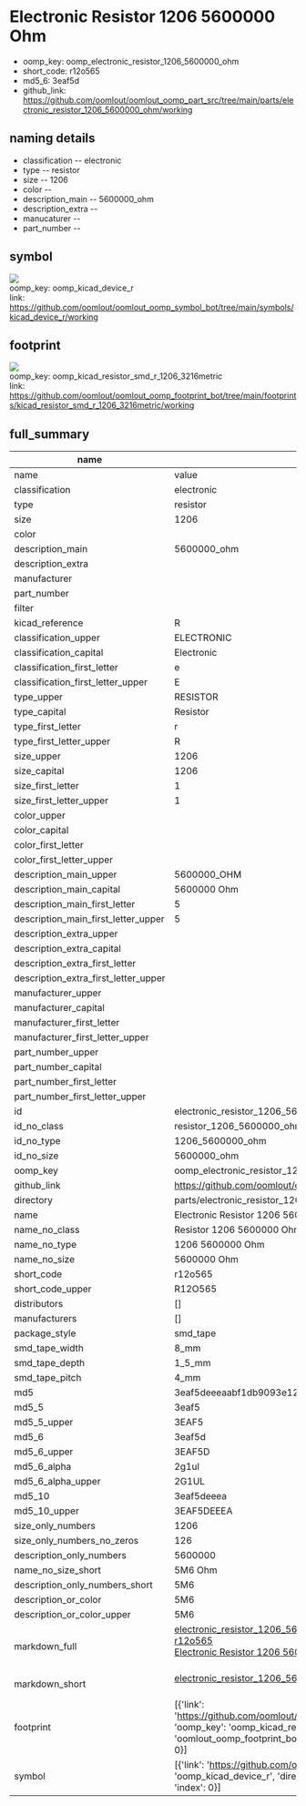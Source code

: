 # Electronic Resistor 1206 5600000 Ohm

  
* oomp_key: oomp_electronic_resistor_1206_5600000_ohm 
* short_code: r12o565
* md5_6: 3eaf5d  
* github_link: https://github.com/oomlout/oomlout_oomp_part_src/tree/main/parts/electronic_resistor_1206_5600000_ohm/working  
## naming details
* classification -- electronic
* type -- resistor
* size -- 1206
* color -- 
* description_main -- 5600000_ohm
* description_extra -- 
* manucaturer -- 
* part_number -- 



## symbol

![](symbol/{index}}/working/working_600.png)  
oomp_key: oomp_kicad_device_r  
link: https://github.com/oomlout/oomlout_oomp_symbol_bot/tree/main/symbols/kicad_device_r/working  

## footprint

![](footprint/{index}/working/working_600.png)  
oomp_key: oomp_kicad_resistor_smd_r_1206_3216metric  
link: https://github.com/oomlout/oomlout_oomp_footprint_bot/tree/main/footprints/kicad_resistor_smd_r_1206_3216metric/working  

## full_summary
| name | value | 
| --- | --- | 
| name | value | 
| classification | electronic | 
| type | resistor | 
| size | 1206 | 
| color |  | 
| description_main | 5600000_ohm | 
| description_extra |  | 
| manufacturer |  | 
| part_number |  | 
| filter |  | 
| kicad_reference | R | 
| classification_upper | ELECTRONIC | 
| classification_capital | Electronic | 
| classification_first_letter | e | 
| classification_first_letter_upper | E | 
| type_upper | RESISTOR | 
| type_capital | Resistor | 
| type_first_letter | r | 
| type_first_letter_upper | R | 
| size_upper | 1206 | 
| size_capital | 1206 | 
| size_first_letter | 1 | 
| size_first_letter_upper | 1 | 
| color_upper |  | 
| color_capital |  | 
| color_first_letter |  | 
| color_first_letter_upper |  | 
| description_main_upper | 5600000_OHM | 
| description_main_capital | 5600000 Ohm | 
| description_main_first_letter | 5 | 
| description_main_first_letter_upper | 5 | 
| description_extra_upper |  | 
| description_extra_capital |  | 
| description_extra_first_letter |  | 
| description_extra_first_letter_upper |  | 
| manufacturer_upper |  | 
| manufacturer_capital |  | 
| manufacturer_first_letter |  | 
| manufacturer_first_letter_upper |  | 
| part_number_upper |  | 
| part_number_capital |  | 
| part_number_first_letter |  | 
| part_number_first_letter_upper |  | 
| id | electronic_resistor_1206_5600000_ohm | 
| id_no_class | resistor_1206_5600000_ohm | 
| id_no_type | 1206_5600000_ohm | 
| id_no_size | 5600000_ohm | 
| oomp_key | oomp_electronic_resistor_1206_5600000_ohm | 
| github_link | https://github.com/oomlout/oomlout_oomp_part_src/tree/main/parts/electronic_resistor_1206_5600000_ohm/working | 
| directory | parts/electronic_resistor_1206_5600000_ohm | 
| name | Electronic Resistor 1206 5600000 Ohm | 
| name_no_class | Resistor 1206 5600000 Ohm | 
| name_no_type | 1206 5600000 Ohm | 
| name_no_size | 5600000 Ohm | 
| short_code | r12o565 | 
| short_code_upper | R12O565 | 
| distributors | [] | 
| manufacturers | [] | 
| package_style | smd_tape | 
| smd_tape_width | 8_mm | 
| smd_tape_depth | 1_5_mm | 
| smd_tape_pitch | 4_mm | 
| md5 | 3eaf5deeeaabf1db9093e12788bd31bc | 
| md5_5 | 3eaf5 | 
| md5_5_upper | 3EAF5 | 
| md5_6 | 3eaf5d | 
| md5_6_upper | 3EAF5D | 
| md5_6_alpha | 2g1ul | 
| md5_6_alpha_upper | 2G1UL | 
| md5_10 | 3eaf5deeea | 
| md5_10_upper | 3EAF5DEEEA | 
| size_only_numbers | 1206 | 
| size_only_numbers_no_zeros | 126 | 
| description_only_numbers | 5600000 | 
| name_no_size_short | 5M6 Ohm | 
| description_only_numbers_short | 5M6 | 
| description_or_color | 5M6 | 
| description_or_color_upper | 5M6 | 
| markdown_full | [electronic_resistor_1206_5600000_ohm](https://github.com/oomlout/oomlout_oomp_part_src/tree/main/parts/electronic_resistor_1206_5600000_ohm/working)<br>[r12o565](https://github.com/oomlout/oomlout_oomp_part_src/tree/main/parts/electronic_resistor_1206_5600000_ohm/working)<br>[Electronic Resistor 1206 5600000 Ohm](https://github.com/oomlout/oomlout_oomp_part_src/tree/main/parts/electronic_resistor_1206_5600000_ohm/working)<br><br> | 
| markdown_short | [electronic_resistor_1206_5600000_ohm](https://github.com/oomlout/oomlout_oomp_part_src/tree/main/parts/electronic_resistor_1206_5600000_ohm/working)<br><br> | 
| footprint | [{'link': 'https://github.com/oomlout/oomlout_oomp_footprint_bot/tree/main/foootprntss/kicad_resistor_smd_r_1206_3216metric', 'oomp_key': 'oomp_kicad_resistor_smd_r_1206_3216metric', 'directory': 'oomlout_oomp_footprint_bot/footprints/kicad_resistor_smd_r_1206_3216metric//working/working.kicad_mod', 'index': 0}] | 
| symbol | [{'link': 'https://github.com/oomlout/oomlout_oomp_symbol_bot/tree/main/symbols/kicad_device_r', 'oomp_key': 'oomp_kicad_device_r', 'directory': 'oomlout_oomp_symbol_bot/symbols/kicad_device_r//working/working.kicad_sym', 'index': 0}] | 

